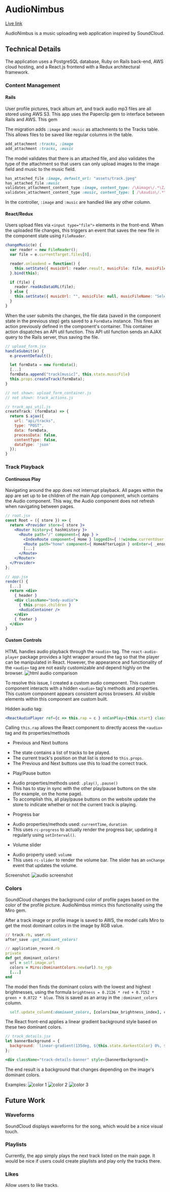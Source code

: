 # AudioNimbus
[Live link][heroku]

[heroku]: http://audionimb.us/

AudioNimbus is a music uploading web application inspired by SoundCloud.

## Technical Details
The
application uses a PostgreSQL database, Ruby on Rails back-end, AWS cloud hosting,
and a React.js frontend with a Redux architectural framework.

### Content Management
#### Rails
User profile pictures, track album art, and track audio mp3 files are all stored using AWS S3. This app uses the Paperclip gem to interface between Rails and AWS. This gem

The migration adds ```:image``` and ```:music``` as attachments to the Tracks table. This allows files to be saved like regular columns in the table.
```ruby
add_attachment :tracks, :image
add_attachment :tracks, :music
```

The model validates that there is an attached file, and also validates the type of the attachment so that users can only upload images to the image field and music to the music field.
```ruby
has_attached_file :image, default_url: "assets/track.jpeg"
has_attached_file :music
validates_attachment_content_type :image, content_type: /\Aimage\/.*\Z/
validates_attachment_content_type :music, content_type: [ /\Aaudio\/.*\Z/, 'application/mp3']
```

In the controller, ```:image``` and ```:music``` are handled like any other column.

#### React/Redux

Users upload files via ```<input type="file">``` elements in the front-end. When the uploaded file changes, this triggers an event that saves the new file in the component state using ```FileReader```.


```javascript
changeMusic(e) {
  var reader = new FileReader();
  var file = e.currentTarget.files[0];

  reader.onloadend = function() {
    this.setState({ musicUrl: reader.result, musicFile: file, musicFileName: file.name});
  }.bind(this);

  if (file) {
    reader.readAsDataURL(file);
  } else {
    this.setState({ musicUrl: "", musicFile: null, musicFileName: "Select Song" });
  }
}
```

When the user submits the changes, the file data (saved in the component state in the previous step) gets saved to a ```FormData``` instance. This fires an action previously defined in the component's container. This container action dispatches an API util function. This API util function sends an AJAX query to the Rails server, thus saving the file.

```javascript
// upload_form.jsx
handleSubmit(e) {
  e.preventDefault();

  let formData = new FormData();
  [...]
  formData.append("track[music]", this.state.musicFile)
  this.props.createTrack(formData);
}

// not shown: upload_form_container.js
// not shown: track_actions.js

// track_api_util.js
createTrack: (formData) => {
  return $.ajax({
    url: "api/tracks",
    type: "POST",
    data: formData,
    processData: false,
    contentType: false,
    dataType: 'json'
  });
}
```


### Track Playback
#### Continuous Play
Navigating around the app does not interrupt playback. All pages within the app are set up to be children of the main App component, which contains the Audio component. This way, the Audio component does not refresh when navigating between pages.


```jsx
// root.jsx
const Root = ({ store }) => {
  return <Provider store={ store }>
    <Router history={ hashHistory }>
      <Route path="/" component={ App } >
        <IndexRoute component={ Home } loggedIn={ !!window.currentUser }  />
        <Route path="home" component={ HomeAfterLogin } onEnter={ _ensureLoggedIn }/>
        [...]
      </Route>
    </Router>
  </Provider>
};

// app.jsx
render() {
  [...]
  return <div>
    { header }
    <div className="body-audio">
      { this.props.children }
      <AudioContainer />
    </div>
    { footer }
  </div>
}
```

#### Custom Controls
HTML handles audio playback through the ```<audio>``` tag. The ```react-audio-player``` package provides a light wrapper around the tag so that the player can be manipulated in React. However, the appearance and functionality of the ```<audio>``` tag are not easily customizable and depend highly on the browser.
![html audio comparison](docs/screenshots/html_audio.png)

To resolve this issue, I created a custom audio component. This custom component interacts with a hidden ```<audio>``` tag's methods and properties. This custom component appears consistent across browsers. All visible elements within this component are custom built.

Hidden audio tag:
```jsx
<ReactAudioPlayer ref={c => this.rap = c } onCanPlay={this.start} className="hidden" src={track.musicUrl}/>
```

Calling ```this.rap``` allows the React component to directly access the ```<audio>``` tag and its properties/methods

- Previous and Next buttons
* The state contains a list of tracks to be played.
* The current track's position on that list is stored to ```this.props```.
* The Previous and Next buttons use this to load the correct track.
- Play/Pause button
* Audio properties/methods used: ```.play()```, ```.pause()```
* This has to stay in sync with the other play/pause buttons on the site (for example, on the home page).
* To accomplish this, all play/pause buttons on the website update the store to indicate whether or not the current track is playing.
- Progress bar
* Audio properties/methods used: ```currentTime```, ```duration```
* This uses ```rc-progress``` to actually render the progress bar, updating it regularly using ```setInterval()```.
- Volume slider
* Audio property used: ```volume```
* This uses ```rc-slider``` to render the volume bar. The slider has an ```onChange``` event that updates the volume.

Screenshot:
![audio screenshot](docs/screenshots/audio.png)

### Colors
SoundCloud changes the background color of profile pages based on the color of the profile picture. AudioNimbus mimics this functionality using the Miro gem.

After a track image or profile image is saved to AWS, the model calls Miro to get the most dominant colors in the image by RGB value.

```ruby
// track.rb, user.rb
after_save :get_dominant_colors!

// application_record.rb
private
def get_dominant_colors!
  url = self.image.url
  colors = Miro::DominantColors.new(url).to_rgb
  [...]
end
```

The model then finds the dominant colors with the lowest and highest brightnesses, using the formula ```brightness = 0.2126 * red + 0.7152 * green + 0.0722 * blue```. This is saved as an array in the ```:dominant_colors``` column.

```ruby
  self.update_column(:dominant_colors, [colors[max_brightness_index], colors[min_brightness_index]])
```

The React front-end applies a linear gradient background style based on these two dominant colors.

```jsx
// track_details.jsx
let bannerBackground = {
  background: `linear-gradient(135deg, ${this.state.darkestColor} 0%, ${this.state.lightestColor} 100%)`
};

<div className="track-details-banner" style={bannerBackground}>
```

The end result is a background that changes depending on the image's dominant colors.

Examples:
![color 1](docs/screenshots/color_1.png)
![color 2](docs/screenshots/color_2.png)
![color 3](docs/screenshots/color_3.png)

## Future Work
### Waveforms
SoundCloud displays waveforms for the song, which would be a nice visual touch.
### Playlists
Currently, the app simply plays the next track listed on the main page. It would
be nice if users could create playlists and play only the tracks there.
### Likes
Allow users to like tracks.


<!-- [Heroku link][heroku]

[Trello link][trello]


[trello]: https://trello.com/b/auMfS3OH/soundhound

## Minimum Viable Product

AudioNimbus is a web application inspired by SoundCloud built using Ruby on Rails
and React/Redux.  By the end of Week 9, this app will, at a minimum, satisfy the
following criteria with smooth, bug-free navigation, adequate seed data and
sufficient CSS styling:

- [ ] Hosting on Heroku
- [ ] New account creation, login, and guest/demo login
- [ ] Song CRUD
- [ ] Playing songs with progress bar with continuous play
- [ ] Comments
- [ ] User pages
- [ ] Production README

## Design Docs
* [View Wireframes][wireframes]
* [React Components][components]
* [API endpoints][api-endpoints]
* [DB schema][schema]
* [Sample State][sample-state]

[wireframes]: docs/wireframes
[components]: docs/component-hierarchy.md
[sample-state]: docs/sample-state.md
[api-endpoints]: docs/api-endpoints.md
[schema]: docs/schema.md

## Implementation Timeline

### Phase 1: Backend setup and Front End User Authentication (1.5 days)

**Objective:** Functioning rails project with front-end authentication, including a demo login.

### Phase 2: Tracks model, API, and components (2 days)

**Objective:** Allow song CRUD, displaying information about the song as well.

### Phase 3: Cloud setup (1 day)
**Objective:** Set up cloud to host images and audio.

### Phase 4: Track playback (1.5 days)

**Objective:** Tracks play continuously across pages.

### Phase 5: User profile information (1.5 days)

**Objective:** User pages that contain username, email, profile picture, and tracks.

### Phase 6: Comments model, API, and components (1.5 days)

**Objective:** Allow users to comment on tracks.

### Bonus Features (TBD)
- [ ] Wave Forms
- [ ] Playlists
- [ ] Likes -->
